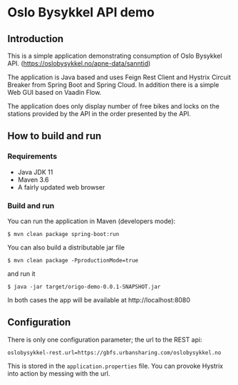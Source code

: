 # Oslo Bysykkel API demo

## Introduction

This is a simple application demonstrating consumption 
of Oslo Bysykkel API. (https://oslobysykkel.no/apne-data/sanntid)

The application is Java based and uses Feign Rest Client and Hystrix 
Circuit Breaker from Spring Boot and Spring Cloud. In addition there is a simple Web 
GUI based on Vaadin Flow. 

The application does only display number of free bikes and locks on the
stations provided by the API in the order presented by the API. 

## How to build and run

### Requirements

- Java JDK 11 
- Maven 3.6
- A fairly updated web browser

### Build and run

You can run the application in Maven (developers mode):

`$ mvn clean package spring-boot:run`

You can also build a distributable jar file 

`$ mvn clean package -PproductionMode=true`

and run it

`$ java -jar target/origo-demo-0.0.1-SNAPSHOT.jar`

In both cases the app will be available at http://localhost:8080

## Configuration

There is only one configuration parameter; the url to the REST api: 

`oslobysykkel-rest.url=https://gbfs.urbansharing.com/oslobysykkel.no`

This is stored in the `application.properties` file. You can provoke 
Hystrix into action by messing with the url.
